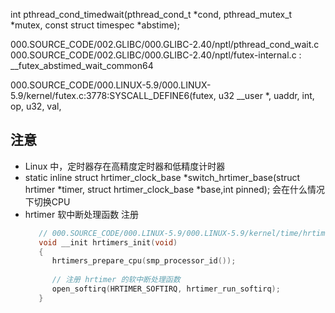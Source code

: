 int pthread_cond_timedwait(pthread_cond_t *cond, pthread_mutex_t *mutex, const struct timespec *abstime);

000.SOURCE_CODE/002.GLIBC/000.GLIBC-2.40/nptl/pthread_cond_wait.c
000.SOURCE_CODE/002.GLIBC/000.GLIBC-2.40/nptl/futex-internal.c : __futex_abstimed_wait_common64

000.SOURCE_CODE/000.LINUX-5.9/000.LINUX-5.9/kernel/futex.c:3778:SYSCALL_DEFINE6(futex, u32 __user *, uaddr, int, op, u32, val,

## 注意
- Linux 中，定时器存在高精度定时器和低精度计时器
- static inline struct hrtimer_clock_base *switch_hrtimer_base(struct hrtimer *timer, struct hrtimer_clock_base *base,int pinned); 会在什么情况下切换CPU
- hrtimer 软中断处理函数 注册
  ```c
     // 000.SOURCE_CODE/000.LINUX-5.9/000.LINUX-5.9/kernel/time/hrtimer.c
     void __init hrtimers_init(void)
     {
     	hrtimers_prepare_cpu(smp_processor_id());
     	
     	// 注册 hrtimer 的软中断处理函数
     	open_softirq(HRTIMER_SOFTIRQ, hrtimer_run_softirq);
     }

  ```